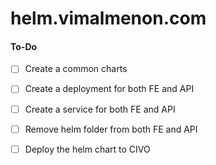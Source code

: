 # helm.vimalmenon.com

#### To-Do
- [ ] Create a common charts
- [ ] Create a deployment for both FE and API
- [ ] Create a service for both FE and API
- [ ] Remove helm folder from both FE and API
- [ ] Deploy the helm chart to CIVO



